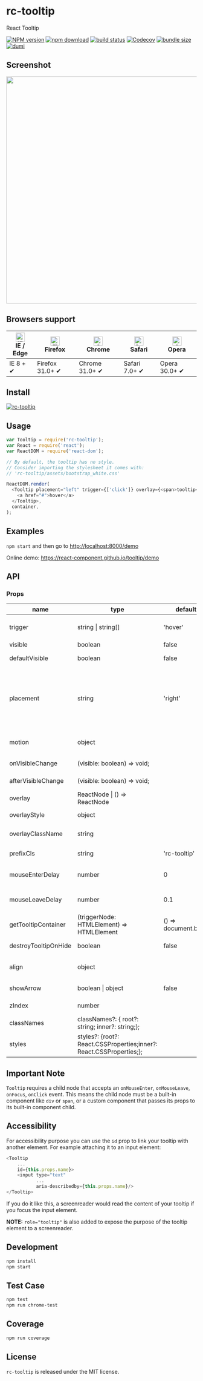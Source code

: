 # rc-tooltip

React Tooltip

[![NPM version][npm-image]][npm-url]
[![npm download][download-image]][download-url]
[![build status][github-actions-image]][github-actions-url]
[![Codecov][codecov-image]][codecov-url]
[![bundle size][bundlephobia-image]][bundlephobia-url]
[![dumi][dumi-image]][dumi-url]

[npm-image]: http://img.shields.io/npm/v/rc-tooltip.svg?style=flat-square
[npm-url]: http://npmjs.org/package/rc-tooltip
[travis-image]: https://img.shields.io/travis/react-component/tooltip/master?style=flat-square
[travis-url]: https://travis-ci.com/react-component/tooltip
[github-actions-image]: https://github.com/react-component/tooltip/workflows/CI/badge.svg
[github-actions-url]: https://github.com/react-component/tooltip/actions
[codecov-image]: https://img.shields.io/codecov/c/github/react-component/tooltip/master.svg?style=flat-square
[codecov-url]: https://app.codecov.io/gh/react-component/tooltip
[david-url]: https://david-dm.org/react-component/tooltip
[david-image]: https://david-dm.org/react-component/tooltip/status.svg?style=flat-square
[david-dev-url]: https://david-dm.org/react-component/tooltip?type=dev
[david-dev-image]: https://david-dm.org/react-component/tooltip/dev-status.svg?style=flat-square
[download-image]: https://img.shields.io/npm/dm/rc-tooltip.svg?style=flat-square
[download-url]: https://npmjs.org/package/rc-tooltip
[bundlephobia-url]: https://bundlephobia.com/package/rc-tooltip
[bundlephobia-image]: https://badgen.net/bundlephobia/minzip/rc-tooltip
[dumi-url]: https://github.com/umijs/dumi
[dumi-image]: https://img.shields.io/badge/docs%20by-dumi-blue?style=flat-square

## Screenshot

<img src="https://gtms03.alicdn.com/tps/i3/TB1NQUSHpXXXXaUXFXXlQqyZXXX-1312-572.png" width="600"/>

## Browsers support

| [<img src="https://raw.githubusercontent.com/alrra/browser-logos/master/src/edge/edge_48x48.png" alt="IE / Edge" width="24px" height="24px" />](http://godban.github.io/browsers-support-badges/)</br>IE / Edge | [<img src="https://raw.githubusercontent.com/alrra/browser-logos/master/src/firefox/firefox_48x48.png" alt="Firefox" width="24px" height="24px" />](http://godban.github.io/browsers-support-badges/)</br>Firefox | [<img src="https://raw.githubusercontent.com/alrra/browser-logos/master/src/chrome/chrome_48x48.png" alt="Chrome" width="24px" height="24px" />](http://godban.github.io/browsers-support-badges/)</br>Chrome | [<img src="https://raw.githubusercontent.com/alrra/browser-logos/master/src/safari/safari_48x48.png" alt="Safari" width="24px" height="24px" />](http://godban.github.io/browsers-support-badges/)</br>Safari | [<img src="https://raw.githubusercontent.com/alrra/browser-logos/master/src/opera/opera_48x48.png" alt="Opera" width="24px" height="24px" />](http://godban.github.io/browsers-support-badges/)</br>Opera |
| --------------------------------------------------------------------------------------------------------------------------------------------------------------------------------------------------------------- | ----------------------------------------------------------------------------------------------------------------------------------------------------------------------------------------------------------------- | ------------------------------------------------------------------------------------------------------------------------------------------------------------------------------------------------------------- | ------------------------------------------------------------------------------------------------------------------------------------------------------------------------------------------------------------- | --------------------------------------------------------------------------------------------------------------------------------------------------------------------------------------------------------- |
| IE 8 + ✔                                                                                                                                                                                                        | Firefox 31.0+ ✔                                                                                                                                                                                                   | Chrome 31.0+ ✔                                                                                                                                                                                                | Safari 7.0+ ✔                                                                                                                                                                                                 | Opera 30.0+ ✔                                                                                                                                                                                             |

## Install

[![rc-tooltip](https://nodei.co/npm/rc-tooltip.png)](https://npmjs.org/package/rc-tooltip)

## Usage

```js
var Tooltip = require('rc-tooltip');
var React = require('react');
var ReactDOM = require('react-dom');

// By default, the tooltip has no style.
// Consider importing the stylesheet it comes with:
// 'rc-tooltip/assets/bootstrap_white.css'

ReactDOM.render(
  <Tooltip placement="left" trigger={['click']} overlay={<span>tooltip</span>}>
    <a href="#">hover</a>
  </Tooltip>,
  container,
);
```

## Examples

`npm start` and then go to
<http://localhost:8000/demo>

Online demo: <https://react-component.github.io/tooltip/demo>

## API

### Props

| name                 | type                                      | default             | description                                                                                                                                                      |
| -------------------- | ----------------------------------------- | ------------------- | ---------------------------------------------------------------------------------------------------------------------------------------------------------------- |
| trigger              | string \| string\[]                       | 'hover'             | which actions cause tooltip shown. enum of 'hover','click','focus'                                                                                               |
| visible              | boolean                                   | false               | whether tooltip is visible                                                                                                                                       |
| defaultVisible       | boolean                                   | false               | whether tooltip is visible by default                                                                                                                            |
| placement            | string                                    | 'right'             | tooltip placement. enum of 'top','left','right','bottom', 'topLeft', 'topRight', 'bottomLeft', 'bottomRight', 'leftTop', 'leftBottom', 'rightTop', 'rightBottom' |
| motion               | object                                    |                     | Config popup motion. Please ref demo for example                                                                                                                 |
| onVisibleChange      | (visible: boolean) => void;               |                     | Callback when visible change                                                                                                                                     |
| afterVisibleChange   | (visible: boolean) => void;               |                     | Callback after visible change                                                                                                                                    |
| overlay              | ReactNode \| () => ReactNode              |                     | tooltip overlay content                                                                                                                                          |
| overlayStyle         | object                                    |                     | deprecated, Please use `styles={{ root: {} }}`                                                                                                                                         |
| overlayClassName     | string                                    |                     | deprecated Please use `classNames={{ root: {} }}`                                                                                                                                 |
| prefixCls            | string                                    | 'rc-tooltip'        | prefix class name of tooltip                                                                                                                                     |
| mouseEnterDelay      | number                                    | 0                   | delay time (in second) before tooltip shows when mouse enter                                                                                                     |
| mouseLeaveDelay      | number                                    | 0.1                 | delay time (in second) before tooltip hides when mouse leave                                                                                                     |
| getTooltipContainer  | (triggerNode: HTMLElement) => HTMLElement | () => document.body | get container of tooltip, default to body                                                                                                                        |
| destroyTooltipOnHide | boolean                                   | false               | destroy tooltip when it is hidden                                                                                                                                |
| align                | object                                    |                     | align config of tooltip. Please ref demo for usage example                                                                                                       |
| showArrow            | boolean \| object                         | false               | whether to show arrow of tooltip                                                                                                                                 |
| zIndex               | number                                    |                     | config popup tooltip zIndex                                                                                                                                      |
| classNames           | classNames?: { root?: string; inner?: string;};            |                     | Semantic DOM class                                                                                                                                               |
| styles               | styles?: {root?: React.CSSProperties;inner?: React.CSSProperties;};     |                     | Semantic DOM styles                                                                                                                                              |

## Important Note

`Tooltip` requires a child node that accepts an `onMouseEnter`, `onMouseLeave`, `onFocus`, `onClick` event. This means the child node must be a built-in component like `div` or `span`, or a custom component that passes its props to its built-in component child.

## Accessibility

For accessibility purpose you can use the `id` prop to link your tooltip with another element. For example attaching it to an input element:

```js
<Tooltip
    ...
    id={this.props.name}>
    <input type="text"
           ...
           aria-describedby={this.props.name}/>
</Tooltip>
```

If you do it like this, a screenreader would read the content of your tooltip if you focus the input element.

**NOTE:** `role="tooltip"` is also added to expose the purpose of the tooltip element to a screenreader.

## Development

```bash
npm install
npm start
```

## Test Case

```bash
npm test
npm run chrome-test
```

## Coverage

```bash
npm run coverage
```

## License

`rc-tooltip` is released under the MIT license.
